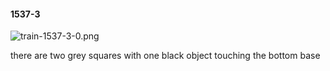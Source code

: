 #### 1537-3
![train-1537-3-0.png](https://github.com/lil-lab/nlvr/raw/master/nlvr/train/images/76/train-1537-3-0.png "train-1537-3-0.png")

there are two grey squares with one black object touching the bottom base